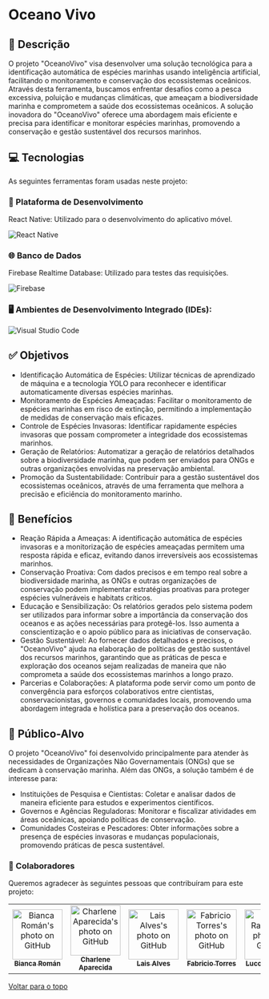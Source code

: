 # Oceano Vivo

## 📌 Descrição

O projeto "OceanoVivo" visa desenvolver uma solução tecnológica para a identificação automática de espécies marinhas usando inteligência artificial, facilitando o monitoramento e conservação dos ecossistemas oceânicos. Através desta ferramenta, buscamos enfrentar desafios como a pesca excessiva, poluição e mudanças climáticas, que ameaçam a biodiversidade marinha e comprometem a saúde dos ecossistemas oceânicos. A solução inovadora do "OceanoVivo" oferece uma abordagem mais eficiente e precisa para identificar e monitorar espécies marinhas, promovendo a conservação e gestão sustentável dos recursos marinhos.

## 💻 Tecnologias

As seguintes ferramentas foram usadas neste projeto:

### 📱 Plataforma de Desenvolvimento
React Native: Utilizado para o desenvolvimento do aplicativo móvel.

![React Native](https://img.shields.io/badge/react_native-%2320232a.svg?style=for-the-badge&logo=react&logoColor=%2361DAFB)

### 🌐 Banco de Dados
Firebase Realtime Database: Utilizado para testes das requisições.

![Firebase](https://img.shields.io/badge/firebase-a08021?style=for-the-badge&logo=firebase&logoColor=ffcd34)

### 🖥️ Ambientes de Desenvolvimento Integrado (IDEs):
![Visual Studio Code](https://img.shields.io/badge/Visual%20Studio%20Code-0078d7.svg?style=for-the-badge&logo=visual-studio-code&logoColor=white)

## ✅ Objetivos
- Identificação Automática de Espécies: Utilizar técnicas de aprendizado de máquina e a tecnologia YOLO para reconhecer e identificar automaticamente diversas espécies marinhas.
- Monitoramento de Espécies Ameaçadas: Facilitar o monitoramento de espécies marinhas em risco de extinção, permitindo a implementação de medidas de conservação mais eficazes.
- Controle de Espécies Invasoras: Identificar rapidamente espécies invasoras que possam comprometer a integridade dos ecossistemas marinhos.
- Geração de Relatórios: Automatizar a geração de relatórios detalhados sobre a biodiversidade marinha, que podem ser enviados para ONGs e outras organizações envolvidas na preservação ambiental.
- Promoção da Sustentabilidade: Contribuir para a gestão sustentável dos ecossistemas oceânicos, através de uma ferramenta que melhora a precisão e eficiência do monitoramento marinho.

## 🌟 Benefícios
- Reação Rápida a Ameaças: A identificação automática de espécies invasoras e a monitorização de espécies ameaçadas permitem uma resposta rápida e eficaz, evitando danos irreversíveis aos ecossistemas marinhos.
- Conservação Proativa: Com dados precisos e em tempo real sobre a biodiversidade marinha, as ONGs e outras organizações de conservação podem implementar estratégias proativas para proteger espécies vulneráveis e habitats críticos.
- Educação e Sensibilização: Os relatórios gerados pelo sistema podem ser utilizados para informar sobre a importância da conservação dos oceanos e as ações necessárias para protegê-los. Isso aumenta a conscientização e o apoio público para as iniciativas de conservação.
- Gestão Sustentável: Ao fornecer dados detalhados e precisos, o "OceanoVivo" ajuda na elaboração de políticas de gestão sustentável dos recursos marinhos, garantindo que as práticas de pesca e exploração dos oceanos sejam realizadas de maneira que não comprometa a saúde dos ecossistemas marinhos a longo prazo.
- Parcerias e Colaborações: A plataforma pode servir como um ponto de convergência para esforços colaborativos entre cientistas, conservacionistas, governos e comunidades locais, promovendo uma abordagem integrada e holística para a preservação dos oceanos.

## 🎯 Público-Alvo
O projeto "OceanoVivo" foi desenvolvido principalmente para atender às necessidades de Organizações Não Governamentais (ONGs) que se dedicam à conservação marinha. Além das ONGs, a solução também é de interesse para:

- Instituições de Pesquisa e Cientistas: Coletar e analisar dados de maneira eficiente para estudos e experimentos científicos.
- Governos e Agências Reguladoras: Monitorar e fiscalizar atividades em áreas oceânicas, apoiando políticas de conservação.
- Comunidades Costeiras e Pescadores: Obter informações sobre a presença de espécies invasoras e mudanças populacionais, promovendo práticas de pesca sustentável.


### 🤝 Colaboradores

Queremos agradecer às seguintes pessoas que contribuíram para este projeto:

<table>
  <tr>
        <td align="center">
      <a href="https://github.com/biancaroman">
        <img src="https://avatars.githubusercontent.com/u/128830935?v=4" width="100px;" border-radius='50%' alt="Bianca Román's photo on GitHub"/><br>
        <sub>
          <b>Bianca Román</b>
        </sub>
      </a>
    </td>
    <td align="center">
      <a href="https://github.com/charlenefialho">
        <img src="https://avatars.githubusercontent.com/u/94643076?v=4" width="100px;" border-radius='50%' alt="Charlene Aparecida's photo on GitHub"/><br>
        <sub>
          <b>Charlene Aparecida</b>
        </sub>
      </a>
    </td>
    <td align="center">
      <a href="https://github.com/laiscrz">
        <img src="https://avatars.githubusercontent.com/u/133046134?v=4" width="100px;" alt="Lais Alves's photo on GitHub"/><br>
        <sub>
          <b>Lais Alves</b>
        </sub>
      </a>
    </td>
     <td align="center">
      <a href="https://github.com/Fabs0602">
        <img src="https://avatars.githubusercontent.com/u/111320639?v=4" width="100px;" border-radius='50%' alt="Fabricio Torres's photo on GitHub"/><br>
        <sub>
          <b>Fabricio Torres</b>
        </sub>
      </a>
    </td>
    <td align="center">
      <a href="https://github.com/LuccaRaphael">
        <img src="https://avatars.githubusercontent.com/u/127765063?v=4" width="100px;" border-radius='50%' alt="Lucca Raphael's photo on GitHub"/><br>
        <sub>
          <b>Lucca Raphael</b>
        </sub>
      </a>
    </td>
  </tr>
</table>

<a href="#top">Voltar para o topo</a>
